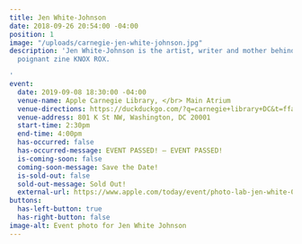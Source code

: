 ```yaml
---
title: Jen White-Johnson
date: 2018-09-26 20:54:00 -04:00
position: 1
image: "/uploads/carnegie-jen-white-johnson.jpg"
description: 'Jen White-Johnson is the artist, writer and mother behind the remarkably
  poignant zine KNOX ROX.

'
event:
  date: 2019-09-08 18:30:00 -04:00
  venue-name: Apple Carnegie Library, </br> Main Atrium
  venue-directions: https://duckduckgo.com/?q=carnegie+library+DC&t=ffab&ia=web&iaxm=maps&iai=apple-carnegie-library-washington
  venue-address: 801 K St NW, Washington, DC 20001
  start-time: 2:30pm
  end-time: 4:00pm
  has-occurred: false
  has-occurred-message: EVENT PASSED! — EVENT PASSED!
  is-coming-soon: false
  coming-soon-message: Save the Date!
  is-sold-out: false
  sold-out-message: Sold Out!
  external-url: https://www.apple.com/today/event/photo-lab-jen-white-090819/6569989226447144557/?sn=R516
buttons:
  has-left-button: true
  has-right-button: false
image-alt: Event photo for Jen White Johnson
---
```

